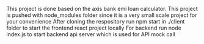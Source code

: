 This project is done based on the axis bank emi loan calculator.
This project is pushed with node_modules folder since it is a very small scale project for your convenience
After cloning the respository run npm start in ./client folder to start the frontend react project locally
For backend run node index.js to start backend api server which is used for API mock call
